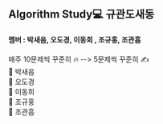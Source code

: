 ## Algorithm Study💻   규관도새동

#### 멤버 : 박새음, 오도경, 이동희 , 조규홍, 조관흠 

매주 10문제씩 꾸준히 🔥  --> 5문제씩 꾸준히 ✍️<br>
🍋 박새음 <br>
🍑 오도경 <br>
🍓 이동희 <br>
🍒 조규홍 <br>
🍌 조관흠 <br>




